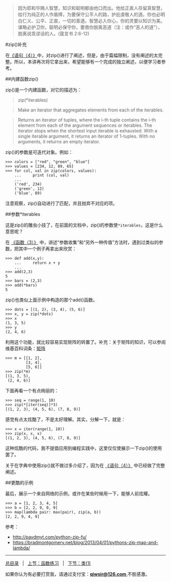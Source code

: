 >因为耶和华赐人智慧，知识和聪明都由他口而出。他给正直人存留真智慧，给行为纯正的人作盾牌，为要保守公平人的路，护庇虔敬人的道。你也必明白仁义、公平、正直，一切的善道。智慧必入你心，你的灵要以知识为美。谋略必护卫你，聪明必保守你，要救你脱离恶道（注：或作“恶人的道”），脱离说乖谬话的人。(箴言书 2:6-12)

#zip()补充

在[《语句（4）》](./124.md)中，对zip()进行了阐述，但是，由于篇幅限制，没有阐述的太完整。所以，本讲再次将它拿出来，希望能够有一个完成的独立阐述，以便学习者参考。

##内建函数zip()

zip()是一个内建函数，对它的描述为：

>zip(*iterables)

>Make an iterator that aggregates elements from each of the iterables.

>Returns an iterator of tuples, where the i-th tuple contains the i-th element from each of the argument sequences or iterables. The iterator stops when the shortest input iterable is exhausted. With a single iterable argument, it returns an iterator of 1-tuples. With no arguments, it returns an empty iterator.

zip()的参数是可迭代对象。例如：

    >>> colors = ["red", "green", "blue"]
    >>> values = [234, 12, 89, 65]
    >>> for col, val in zip(colors, values):
        ...     print (col, val)
        ... 
        ('red', 234)
        ('green', 12)
        ('blue', 89)

注意观察，zip()自动进行了匹配，并且抛弃不对应的项。

##参数*iterables

这是zip()的雕虫小技了，在前面的文档中，zip()的参数使`*iterables`，这是什么意思呢？

在 [《函数（3）》](./203.md) 中，讲述“参数收集”和“另外一种传值”方法时，遇到过类似的参数，把其中一个例子再拿出来欣赏：

    >>> def add(x,y):
        ...     return x + y
        ... 
    >>> add(2,3)
    5
    >>> bars = (2,3)
    >>> add(*bars)
    5

zip()也类似上面示例中构造的那个add()函数。

    >>> dots = [(1, 2), (3, 4), (5, 6)]
    >>> x, y = zip(*dots)
    >>> x
    (1, 3, 5)
    >>> y
    (2, 4, 6)

利用这个功能，就比较容易实现矩阵的转置了。补充：关于矩阵的知识，可以参阅维基百科词条：[矩阵](https://zh.wikipedia.org/zh/%E7%9F%A9%E9%98%B5)

    >>> m = [[1, 2], 
             [3, 4], 
             [5, 6]]
    >>> zip(*m)
    [(1, 3, 5), 
     (2, 4, 6)]

下面再看一个有点绚丽的：

    >>> seq = range(1, 10)
    >>> zip(*[iter(seq)]*3)
    [(1, 2, 3), (4, 5, 6), (7, 8, 9)]

感觉有点太炫酷了，不是太好理解。其实，分解一下，就是：

    >>> x = iter(range(1, 10))
    >>> zip(x, x, x)
    [(1, 2, 3), (4, 5, 6), (7, 8, 9)]

这种炫酷的代码，我不提倡应用到编程实践中，这里仅仅使展示一下zip()的使用罢了。

关于在字典中使用zip()就不做过多介绍了，因为在 [《语句（4）》](./124.md) 中已经做了完整阐述。

##更酷的示例

最后，展示一个来自网络的示例，或许在某些时候用一下，能够人前炫耀。

    >>> a = [1, 2, 3, 4, 5]
    >>> b = [2, 2, 9, 0, 9]
    >>> map(lambda pair: max(pair), zip(a, b))
    [2, 2, 9, 4, 9]

参考：

- http://pavdmyt.com/python-zip-fu/
- https://bradmontgomery.net/blog/2013/04/01/pythons-zip-map-and-lambda/

------

[总目录](./index.md)&nbsp;&nbsp;&nbsp;|&nbsp;&nbsp;&nbsp;[上节：函数练习](./205.md)&nbsp;&nbsp;&nbsp;|&nbsp;&nbsp;&nbsp;[下节：类(1)](./206.md)

如果你认为有必要打赏我，请通过支付宝：**qiwsir@126.com**,不胜感激。